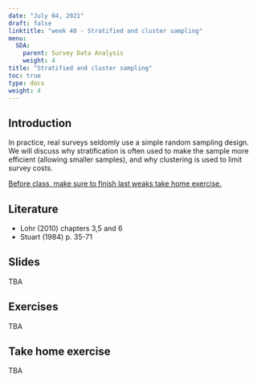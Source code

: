 ```yaml
---
date: "July 04, 2021"
draft: false
linktitle: "week 40 - Stratified and cluster sampling"
menu:
  SDA:
    parent: Survey Data Analysis
    weight: 4
title: "Stratified and cluster sampling"
toc: true
type: docs
weight: 4
---
```


## Introduction

In practice, real surveys seldomly use a simple random sampling design. We will discuss why stratification is often used to make the sample more efficient (allowing smaller samples), and why clustering is used to limit survey costs.

<ins>Before class, make sure to finish last weaks take home exercise.</ins>

## Literature 

- Lohr (2010) chapters 3,5 and 6
- Stuart (1984) p. 35-71

## Slides

TBA

## Exercises

TBA

## Take home exercise

TBA
